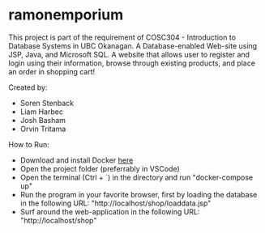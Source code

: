 # ramonemporium

This project is part of the requirement of COSC304 - Introduction to Database Systems in UBC Okanagan.
A Database-enabled Web-site using JSP, Java, and Microsoft SQL.
A website that allows user to register and login using their information, browse through existing products, and place an order in shopping cart!

Created by:
- Soren Stenback
- Liam Harbec
- Josh Basham
- Orvin Tritama

How to Run:
- Download and install Docker <a href="https://www.docker.com/products/docker-desktop"> here </a>
- Open the project folder (preferrably in VSCode)
- Open the terminal (Ctrl + `) in the directory and run "docker-compose up"
- Run the program in your favorite browser, first by loading the database in the following URL: "http://localhost/shop/loaddata.jsp"
- Surf around the web-application in the following URL: "http://localhost/shop"
